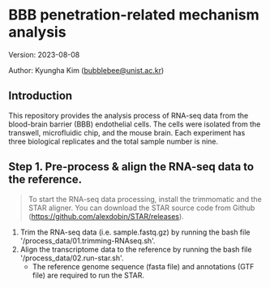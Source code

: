 # BBB penetration-related mechanism analysis
Version: 2023-08-08

Author: Kyungha Kim (bubblebee@unist.ac.kr)

## Introduction
This repository provides the analysis process of RNA-seq data from the blood-brain barrier (BBB) endothelial cells. The cells were isolated from the transwell, microfluidic chip, and the mouse brain. Each experiment has three biological replicates and the total sample number is nine.

## Step 1. Pre-process & align the RNA-seq data to the reference.
> To start the RNA-seq data processing, install the trimmomatic and the STAR aligner.
> You can download the STAR source code from Github (https://github.com/alexdobin/STAR/releases).

1. Trim the RNA-seq data (i.e. sample.fastq.gz) by running the bash file '/process_data/01.trimming-RNAseq.sh'.
2. Align the transcriptome data to the reference by running the bash file '/process_data/02.run-star.sh'.
   * The reference genome sequence (fasta file) and annotations (GTF file) are required to run the STAR.

